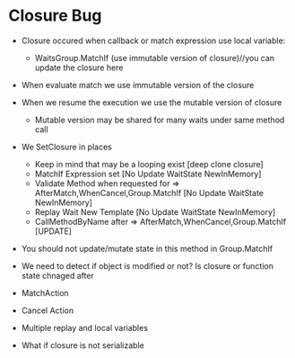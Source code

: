 ﻿# Closure Bug
* Closure occured when callback or match expression use local variable:
	* WaitsGroup.MatchIf (use immutable version of closure)//you can update the closure here

* When evaluate match we use immutable version of the closure
* When we resume the execution we use the mutable version of closure 
	* Mutable version may be shared for many waits under same method call





* We SetClosure in places
	* Keep in mind that may be a looping exist [deep clone closure]
	* MatchIf Expression set [No Update WaitState NewInMemory]
	* Validate Method when requested for => AfterMatch,WhenCancel,Group.MatchIf [No Update WaitState NewInMemory]
	* Replay Wait New Template [No Update WaitState NewInMemory]
	* CallMethodByName after  => AfterMatch,WhenCancel,Group.MatchIf [UPDATE]
* You should not update/mutate state in this method in Group.MatchIf

* We need to detect if object is modified or not?
Is closure or function state chnaged after
- MatchAction
- Cancel Action


- Multiple replay and local variables

* What if closure is not serializable
